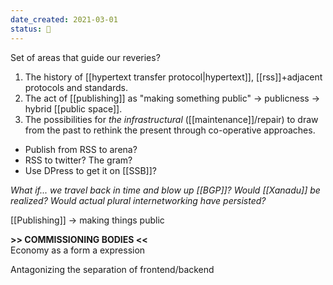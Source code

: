 ```yaml
---
date_created: 2021-03-01
status: 🌿
---
```


Set of areas that guide our reveries?

1. The history of [[hypertext transfer protocol|hypertext]], [[rss]]+adjacent protocols and standards.
2. The act of [[publishing]] as "making something public" → publicness → hybrid [[public space]].
3. The possibilities for *the infrastructural* ([[maintenance]]/repair) to draw from the past to rethink the present through co-operative approaches.

<!--more-->


- Publish from RSS to arena?
- RSS to twitter? The gram? 
- Use DPress to get it on [[SSB]]?

_What if... we travel back in time and blow up [[BGP]]? Would [[Xanadu]] be realized? Would actual plural internetworking have persisted?_

[[Publishing]] → making things public 

**>> COMMISSIONING BODIES <<**   
Economy as a form a expression

Antagonizing the separation of frontend/backend
